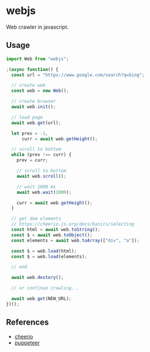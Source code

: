 # webjs

Web crawler in javascript.

## Usage

```js
import Web from "webjs";
```

```js
;(async function() {
  const url = "https://www.google.com/search?q=bing";

  // create web
  const web = new Web();

  // create browser
  await web.init();

  // load page
  await web.get(url);

  let prev = -1,
      curr = await web.getHeight();

  // scroll to bottom
  while (prev !== curr) {
    prev = curr;

    // scroll to bottom
    await web.scroll();

    // wait 1000 ms
    await web.wait(1000);

    curr = await web.getHeight();
  }

  // get dom elements
  // https://cheerio.js.org/docs/basics/selecting
  const html = await web.toString();
  const $ = await web.toObject();
  const elements = await web.toArray(["div", "a"]);

  const $ = web.load(html);
  const $ = web.load(elements);

  // end

  await web.destory();

  // or continue crawling...

  await web.get(NEW_URL);
})();
```

## References

- [cheerio](https://github.com/cheeriojs/cheerio)
- [puppeteer](https://github.com/puppeteer/puppeteer)
